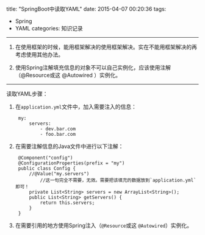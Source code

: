 title: "SpringBoot中读取YAML"
date: 2015-04-07 00:20:36
tags: 
- Spring
- YAML
categories: 知识记录
---
1. 在使用框架的时候，能用框架解决的使用框架解决。实在不能用框架解决的再考虑使用其他办法。


2. 使用Spring注解填充信息的对象不可以自己实例化，应该使用注解（@Resource或这 @Autowired  ）实例化。

----

读取YAML步骤：


1. 在`application.yml`文件中，加入需要注入的信息：

        my:
            servers:
                - dev.bar.com
                - foo.bar.com

2. 在需要注解信息的Java文件中进行以下注解：

        @Component("config")
        @ConfigurationProperties(prefix = "my")
        public class Config {
        	//@Value("my.servers") 
                //这一句完全不需要，无效。需要把该填充的数据放到`application.yml`即可！
        	private List<String> servers = new ArrayList<String>();
        	public List<String> getServers() {
        		return this.servers;
        	}
        }

3. 在需要引用的地方使用Spring注入（`@Resource`或这 `@Autowired`）实例化。
